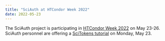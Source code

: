 ```yaml
---
title: "SciAuth at HTCondor Week 2022"
date: 2022-05-23
---
```


The SciAuth project is participating in [HTCondor Week 2022](https://agenda.hep.wisc.edu/event/1733/overview) on May 23-26.
SciAuth personnel are offering a [SciTokens tutorial](https://agenda.hep.wisc.edu/event/1733/contributions/25490/) on Monday, May 23.
